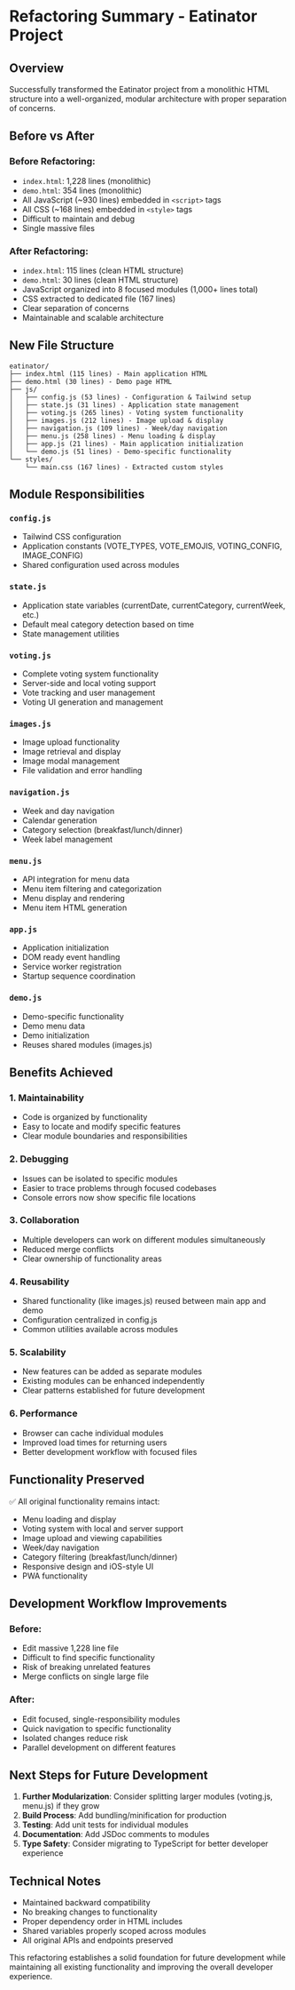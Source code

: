 # Refactoring Summary - Eatinator Project

## Overview
Successfully transformed the Eatinator project from a monolithic HTML structure into a well-organized, modular architecture with proper separation of concerns.

## Before vs After

### Before Refactoring:
- `index.html`: 1,228 lines (monolithic)
- `demo.html`: 354 lines (monolithic)  
- All JavaScript (~930 lines) embedded in `<script>` tags
- All CSS (~168 lines) embedded in `<style>` tags
- Difficult to maintain and debug
- Single massive files

### After Refactoring:
- `index.html`: 115 lines (clean HTML structure)
- `demo.html`: 30 lines (clean HTML structure)
- JavaScript organized into 8 focused modules (1,000+ lines total)
- CSS extracted to dedicated file (167 lines)
- Clear separation of concerns
- Maintainable and scalable architecture

## New File Structure

```
eatinator/
├── index.html (115 lines) - Main application HTML
├── demo.html (30 lines) - Demo page HTML  
├── js/
│   ├── config.js (53 lines) - Configuration & Tailwind setup
│   ├── state.js (31 lines) - Application state management
│   ├── voting.js (265 lines) - Voting system functionality
│   ├── images.js (212 lines) - Image upload & display
│   ├── navigation.js (109 lines) - Week/day navigation
│   ├── menu.js (258 lines) - Menu loading & display  
│   ├── app.js (21 lines) - Main application initialization
│   └── demo.js (51 lines) - Demo-specific functionality
└── styles/
    └── main.css (167 lines) - Extracted custom styles
```

## Module Responsibilities

### `config.js`
- Tailwind CSS configuration
- Application constants (VOTE_TYPES, VOTE_EMOJIS, VOTING_CONFIG, IMAGE_CONFIG)
- Shared configuration used across modules

### `state.js`  
- Application state variables (currentDate, currentCategory, currentWeek, etc.)
- Default meal category detection based on time
- State management utilities

### `voting.js`
- Complete voting system functionality
- Server-side and local voting support  
- Vote tracking and user management
- Voting UI generation and management

### `images.js`
- Image upload functionality
- Image retrieval and display
- Image modal management
- File validation and error handling

### `navigation.js`
- Week and day navigation
- Calendar generation
- Category selection (breakfast/lunch/dinner)
- Week label management

### `menu.js`
- API integration for menu data
- Menu item filtering and categorization
- Menu display and rendering
- Menu item HTML generation

### `app.js`
- Application initialization
- DOM ready event handling
- Service worker registration
- Startup sequence coordination

### `demo.js`
- Demo-specific functionality
- Demo menu data
- Demo initialization
- Reuses shared modules (images.js)

## Benefits Achieved

### 1. **Maintainability**
- Code is organized by functionality
- Easy to locate and modify specific features
- Clear module boundaries and responsibilities

### 2. **Debugging**
- Issues can be isolated to specific modules
- Easier to trace problems through focused codebases
- Console errors now show specific file locations

### 3. **Collaboration**  
- Multiple developers can work on different modules simultaneously
- Reduced merge conflicts
- Clear ownership of functionality areas

### 4. **Reusability**
- Shared functionality (like images.js) reused between main app and demo
- Configuration centralized in config.js
- Common utilities available across modules

### 5. **Scalability**
- New features can be added as separate modules
- Existing modules can be enhanced independently
- Clear patterns established for future development

### 6. **Performance**
- Browser can cache individual modules
- Improved load times for returning users
- Better development workflow with focused files

## Functionality Preserved

✅ All original functionality remains intact:
- Menu loading and display
- Voting system with local and server support
- Image upload and viewing capabilities  
- Week/day navigation
- Category filtering (breakfast/lunch/dinner)
- Responsive design and iOS-style UI
- PWA functionality

## Development Workflow Improvements

### Before:
- Edit massive 1,228 line file
- Difficult to find specific functionality
- Risk of breaking unrelated features
- Merge conflicts on single large file

### After:
- Edit focused, single-responsibility modules
- Quick navigation to specific functionality  
- Isolated changes reduce risk
- Parallel development on different features

## Next Steps for Future Development

1. **Further Modularization**: Consider splitting larger modules (voting.js, menu.js) if they grow
2. **Build Process**: Add bundling/minification for production
3. **Testing**: Add unit tests for individual modules
4. **Documentation**: Add JSDoc comments to modules
5. **Type Safety**: Consider migrating to TypeScript for better developer experience

## Technical Notes

- Maintained backward compatibility
- No breaking changes to functionality
- Proper dependency order in HTML includes
- Shared variables properly scoped across modules
- All original APIs and endpoints preserved

This refactoring establishes a solid foundation for future development while maintaining all existing functionality and improving the overall developer experience.